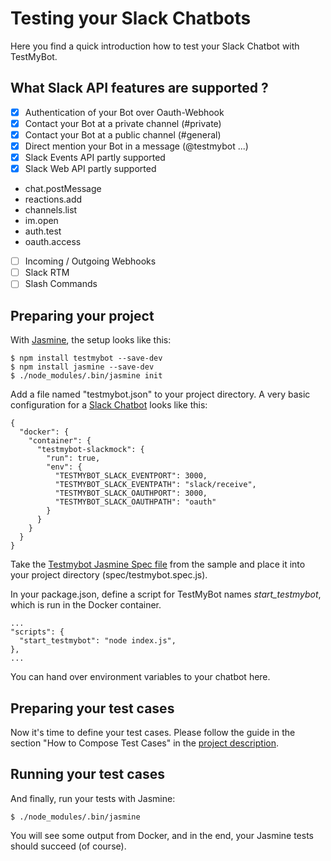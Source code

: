 Testing your Slack Chatbots
===========================
Here you find a quick introduction how to test your Slack Chatbot with TestMyBot.

## What Slack API features are supported ?

- [x] Authentication of your Bot over Oauth-Webhook
- [x] Contact your Bot at a private channel (#private)
- [x] Contact your Bot at a public channel (#general)
- [x] Direct mention your Bot in a message (@testmybot ...)
- [x] Slack Events API partly supported
- [x] Slack Web API partly supported
* chat.postMessage
* reactions.add
* channels.list
* im.open
* auth.test
* oauth.access
- [ ] Incoming / Outgoing Webhooks
- [ ] Slack RTM
- [ ] Slash Commands

## Preparing your project

With [Jasmine](https://jasmine.github.io/), the setup looks like this:

    $ npm install testmybot --save-dev
    $ npm install jasmine --save-dev
    $ ./node_modules/.bin/jasmine init

Add a file named "testmybot.json" to your project directory. A very basic configuration for a [Slack Chatbot](https://github.com/codeforequity-at/botkit-starter-slack) looks like this:

    {
      "docker": {
        "container": {
          "testmybot-slackmock": {
            "run": true,
            "env": {
              "TESTMYBOT_SLACK_EVENTPORT": 3000,
              "TESTMYBOT_SLACK_EVENTPATH": "slack/receive",
              "TESTMYBOT_SLACK_OAUTHPORT": 3000,
              "TESTMYBOT_SLACK_OAUTHPATH": "oauth"
            }
          }
        }
      }
    }

Take the [Testmybot Jasmine Spec file](https://github.com/codeforequity-at/botkit-starter-slack/blob/master/spec/testmybot.spec.js) from the sample and place it into your project directory (spec/testmybot.spec.js).

In your package.json, define a script for TestMyBot names _start_testmybot_, which is run in the Docker container.

    ...
    "scripts": {
      "start_testmybot": "node index.js",
    },
    ...

You can hand over environment variables to your chatbot here. 

## Preparing your test cases

Now it's time to define your test cases. Please follow the guide in the section "How to Compose Test Cases" in the [project description](https://github.com/codeforequity-at/testmybot/blob/master/README.md#how-to-compose-test-cases).

## Running your test cases

And finally, run your tests with Jasmine:

    $ ./node_modules/.bin/jasmine

You will see some output from Docker, and in the end, your Jasmine tests should succeed (of course).






